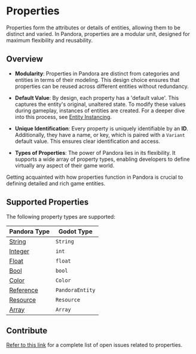 # Properties

Properties form the attributes or details of entities, allowing them to be distinct and varied. In Pandora, properties are a modular unit, designed for maximum flexibility and reusability.

## Overview

- **Modularity**: Properties in Pandora are distinct from categories and entities in terms of their modeling. This design choice ensures that properties can be reused across different entities without redundancy.

- **Default Value**: By design, each property has a 'default value'. This captures the entity's original, unaltered state. To modify these values during gameplay, instances of entities are created. For a deeper dive into this process, see [Entity Instancing](api/instancing).

- **Unique Identification**: Every property is uniquely identifiable by an **ID**. Additionally, they have a name, or key, which is paired with a `Variant` default value. This ensures clear identification and access.

- **Types of Properties**: The power of Pandora lies in its flexibility. It supports a wide array of property types, enabling developers to define virtually any aspect of their game world.

Getting acquainted with how properties function in Pandora is crucial to defining detailed and rich game entities.

## Supported Properties

The following property types are supported:

|Pandora Type|Godot Type|
|---|---|
|[String](/concepts/properties/string.md)|`String`|
|[Integer](/concepts/properties/integer.md)|`int`|
|[Float](/concepts/properties/float.md)|`float`|
|[Bool](/concepts/properties/bool.md)|`bool`|
|[Color](/concepts/properties/color.md)|`Color`|
|[Reference](/concepts/properties/reference.md)|`PandoraEntity`|
|[Resource](/concepts/properties/resource.md)|`Resource`|
|[Array](/concepts/properties/array.md)|`Array`|

## Contribute

[Refer to this link](https://github.com/bitbrain/pandora/issues?q=is%3Aissue+label%3A%22%F0%9F%94%8C+property%22+is%3Aopen) for a complete list of open issues related to properties.